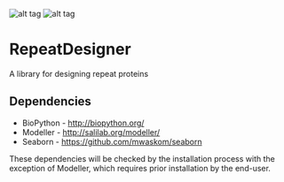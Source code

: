 ![alt tag](https://travis-ci.org/daviddesancho/RepeatDesigner.svg?branch=master)
![alt tag](https://landscape.io/github/daviddesancho/RepeatDesigner/master/landscape.svg?style=flat)


# RepeatDesigner
A library for designing repeat proteins


Dependencies
------------

* BioPython - http://biopython.org/
* Modeller - http://salilab.org/modeller/
* Seaborn - https://github.com/mwaskom/seaborn

These dependencies will be checked by the installation process with the exception of Modeller, which 
requires prior installation by the end-user.
